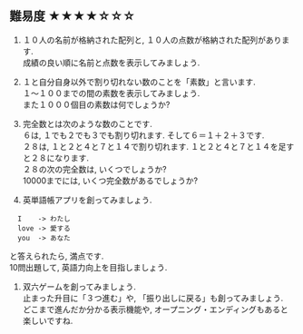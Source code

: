 ## 難易度 ★★★★☆☆☆
1. １０人の名前が格納された配列と, １０人の点数が格納された配列があります.    
成績の良い順に名前と点数を表示してみましょう.  

1. １と自分自身以外で割り切れない数のことを「素数」と言います.    
１〜１００までの間の素数を表示してみましょう.    
また１０００個目の素数は何でしょうか?  

1. 完全数とは次のような数のことです.    
６は, １でも２でも３でも割り切れます.  そして６＝１＋２＋３です.    
２８は, １と２と４と７と１４で割り切れます.  １と２と４と７と１４を足すと２８になります.    
２８の次の完全数は, いくつでしょうか?  
10000までには, いくつ完全数があるでしょうか?  

1. 英単語帳アプリを創ってみましょう.    
```
  I    -> わたし  
  love -> 愛する  
  you  -> あなた  
```
と答えられたら, 満点です.  
10問出題して, 英語力向上を目指しましょう.  

1. 双六ゲームを創ってみましょう.    
止まった升目に「３つ進む」や, 「振り出しに戻る」も創ってみましょう.    
どこまで進んだか分かる表示機能や, オープニング・エンディングもあると楽しいですね.  
